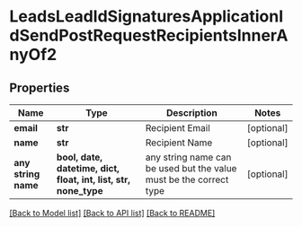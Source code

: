 # LeadsLeadIdSignaturesApplicationIdSendPostRequestRecipientsInnerAnyOf2


## Properties
Name | Type | Description | Notes
------------ | ------------- | ------------- | -------------
**email** | **str** | Recipient Email | [optional] 
**name** | **str** | Recipient Name | [optional] 
**any string name** | **bool, date, datetime, dict, float, int, list, str, none_type** | any string name can be used but the value must be the correct type | [optional]

[[Back to Model list]](../README.md#documentation-for-models) [[Back to API list]](../README.md#documentation-for-api-endpoints) [[Back to README]](../README.md)


